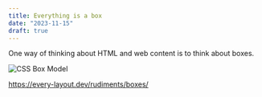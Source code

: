 ```yaml
---
title: Everything is a box
date: "2023-11-15"
draft: true
---
```


One way of thinking about HTML and web content is to think about boxes.

![CSS Box Model](https://res.cloudinary.com/dfh6ihzvj/images/v1698731828/publishing-project.rivendellweb.net/box-model-2/box-model-2.png?_i=AA)

<https://every-layout.dev/rudiments/boxes/>

